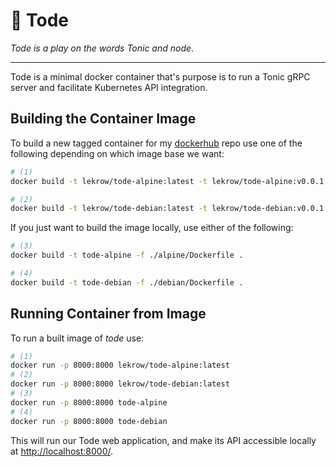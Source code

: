 # :frog: Tode

_Tode is a play on the words Tonic and node_.

---
Tode is a minimal docker container that's purpose is to run a Tonic gRPC server and facilitate Kubernetes API integration.

## Building the Container Image

To build a new tagged container for my [dockerhub](https://hub.docker.com/) repo use one of the following depending on which image base we want:

```sh
# (1)
docker build -t lekrow/tode-alpine:latest -t lekrow/tode-alpine:v0.0.1 -f ./alpine/Dockerfile .
```

```sh
# (2)
docker build -t lekrow/tode-debian:latest -t lekrow/tode-debian:v0.0.1 -f ./debian/Dockerfile .
```

If you just want to build the image locally, use either of the following:

```sh
# (3)
docker build -t tode-alpine -f ./alpine/Dockerfile .
```

```sh
# (4)
docker build -t tode-debian -f ./debian/Dockerfile .
```

## Running Container from Image

To run a built image of *tode* use:

```sh
# (1)
docker run -p 8000:8000 lekrow/tode-alpine:latest
# (2)
docker run -p 8000:8000 lekrow/tode-debian:latest
# (3)
docker run -p 8000:8000 tode-alpine
# (4)
docker run -p 8000:8000 tode-debian
```

This will run our Tode web application, and make its API accessible locally at <http://localhost:8000/>.
